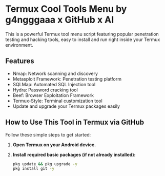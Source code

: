 # Termux Cool Tools Menu by g4ngggaaa x GitHub x AI

This is a powerful Termux tool menu script featuring popular penetration testing and hacking tools, easy to install and run right inside your Termux environment.

## Features
- Nmap: Network scanning and discovery
- Metasploit Framework: Penetration testing platform
- SQLMap: Automated SQL Injection tool
- Hydra: Password cracking tool
- Beef: Browser Exploitation Framework
- Termux-Style: Terminal customization tool
- Update and upgrade your Termux packages easily

## How to Use This Tool in Termux via GitHub

Follow these simple steps to get started:

1. **Open Termux on your Android device.**

2. **Install required basic packages (if not already installed):**
   ```bash
   pkg update && pkg upgrade -y
   pkg install git -y
